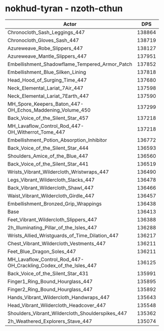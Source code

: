 # nokhud-tyran - nzoth-cthun
| Actor | DPS | Increase |
|---|:---:|:---:|
|Chronocloth_Sash_Leggings_447|138864|1.80%|
|Chronocloth_Gloves_Sash_447|138719|1.69%|
|Azureweave_Robe_Slippers_447|138127|1.26%|
|Azureweave_Mantle_Slippers_447|137951|1.13%|
|Embellishment_Shadowflame_Tempered_Armor_Patch|137852|1.05%|
|Embellishment_Blue_Silken_Lining|137818|1.03%|
|Head_Hood_of_Surging_Time_447|137680|0.93%|
|Neck_Elemental_Lariat_7Air_447|137598|0.87%|
|Neck_Elemental_Lariat_7Earth_447|137590|0.86%|
|MH_Spore_Keepers_Baton_447-OH_Echos_Maddening_Volume_450|137299|0.65%|
|Back_Voice_of_the_Silent_Star_457|137218|0.59%|
|MH_Lavaflow_Control_Rod_447-OH_Witherrot_Tome_447|137218|0.59%|
|Embellishment_Potion_Absorption_Inhibitor|136772|0.26%|
|Back_Voice_of_the_Silent_Star_444|136593|0.13%|
|Shoulders_Amice_of_the_Blue_447|136560|0.11%|
|Back_Voice_of_the_Silent_Star_441|136519|0.08%|
|Wrists_Vibrant_Wildercloth_Wristwraps_447|136490|0.06%|
|Legs_Vibrant_Wildercloth_Slacks_447|136478|0.05%|
|Back_Vibrant_Wildercloth_Shawl_447|136466|0.04%|
|Waist_Vibrant_Wildercloth_Girdle_447|136457|0.03%|
|Embellishment_Bronzed_Grip_Wrappings|136438|0.02%|
|Base|136413|0.00%|
|Feet_Vibrant_Wildercloth_Slippers_447|136388|-0.02%|
|2h_Illuminating_Pillar_of_the_Isles_447|136288|-0.09%|
|Wrists_Allied_Wristguards_of_Time_Dilation_447|136217|-0.14%|
|Chest_Vibrant_Wildercloth_Vestments_447|136211|-0.15%|
|Feet_Blue_Dragon_Soles_447|136211|-0.15%|
|MH_Lavaflow_Control_Rod_447-OH_Crackling_Codex_of_the_Isles_447|136125|-0.21%|
|Back_Voice_of_the_Silent_Star_431|135991|-0.31%|
|Finger1_Ring_Bound_Hourglass_447|135895|-0.38%|
|Finger2_Ring_Bound_Hourglass_447|135892|-0.38%|
|Hands_Vibrant_Wildercloth_Handwraps_447|135643|-0.56%|
|Head_Vibrant_Wildercloth_Headcover_447|135548|-0.63%|
|Shoulders_Vibrant_Wildercloth_Shoulderspikes_447|135362|-0.77%|
|2h_Weathered_Explorers_Stave_447|135074|-0.98%|
